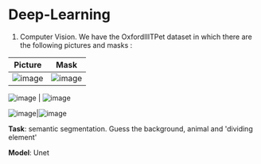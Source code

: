 # Deep-Learning


1. Computer Vision. We have the OxfordIIITPet dataset in which there are the following pictures and masks : 

Picture            |  Mask
:-------------------------:|:-------------------------:
![image](https://user-images.githubusercontent.com/84929000/215315718-3692faba-c4a2-48ba-b519-58ae9a623bd5.png)  |  ![image](https://user-images.githubusercontent.com/84929000/215316254-f20a3dfd-339c-4656-b79f-f59150cffbbb.png)


![image](https://user-images.githubusercontent.com/84929000/215315750-41baf247-7d05-4da4-b821-bd1970bd6496.png) |
![image](https://user-images.githubusercontent.com/84929000/215316272-e4457b2c-6e38-40cb-bbaf-d9b971b4d912.png)


![image](https://user-images.githubusercontent.com/84929000/215315836-51c8fa6f-ab34-4317-8e2a-f028e45a0dc2.png)|![image](https://user-images.githubusercontent.com/84929000/215316284-60c6ff76-d3b0-45e4-8bc5-e4691685cbea.png)


**Task**: semantic segmentation. Guess the background, animal and 'dividing element'

**Model**: Unet
